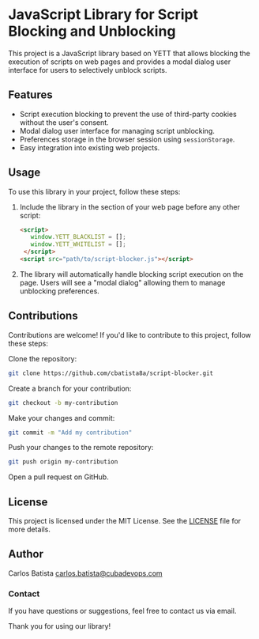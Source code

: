 # JavaScript Library for Script Blocking and Unblocking

This project is a JavaScript library based on YETT that allows blocking the execution of scripts on web pages and provides a modal dialog user interface for users to selectively unblock scripts. 

## Features

- Script execution blocking to prevent the use of third-party cookies without the user's consent.
- Modal dialog user interface for managing script unblocking.
- Preferences storage in the browser session using `sessionStorage`.
- Easy integration into existing web projects.

## Usage

To use this library in your project, follow these steps:

1. Include the library in the <head> section of your web page before any other script:

   ```html
   <script>
      window.YETT_BLACKLIST = [];
      window.YETT_WHITELIST = [];
    </script>
   <script src="path/to/script-blocker.js"></script>

2. The library will automatically handle blocking script execution on the page. Users will see a "modal dialog" allowing them to manage unblocking preferences.

## Contributions

Contributions are welcome! If you'd like to contribute to this project, follow these steps:

Clone the repository:

  ```bash
  git clone https://github.com/cbatista8a/script-blocker.git
  ```

Create a branch for your contribution:

```bash
git checkout -b my-contribution
```

Make your changes and commit:

```bash
git commit -m "Add my contribution"
```

Push your changes to the remote repository:

```bash
git push origin my-contribution
```

Open a pull request on GitHub.

## License

This project is licensed under the MIT License. See the [LICENSE](./LICENSE.md) file for more details.

## Author

Carlos Batista <carlos.batista@cubadevops.com>

### Contact
If you have questions or suggestions, feel free to contact us via email.

Thank you for using our library!
